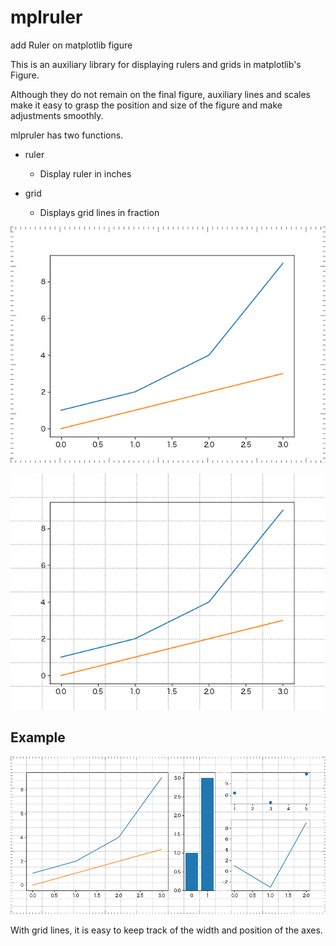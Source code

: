 # mplruler

add Ruler on matplotlib figure

This is an auxiliary library for displaying rulers and grids in matplotlib's Figure.

Although they do not remain on the final figure, auxiliary lines and scales make it easy to grasp the position and size of the figure and make adjustments smoothly.

mlpruler has two functions.

* ruler
  * Display ruler in inches

* grid
  * Displays grid lines in fraction

![ruler](./images/ruler.png)

![grid](./images/grid.png)


## Example

![both](./images/both.png)

With grid lines, it is easy to keep track of the width and position of the axes.

